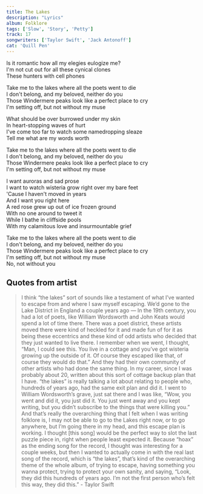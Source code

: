 ```yaml
---
title: The Lakes
description: "Lyrics"
album: Folklore
tags: ['Slow', 'Story', 'Petty']
track: 17
songwriters: ['Taylor Swift', 'Jack Antonoff']
cat: 'Quill Pen'
---
```

<p className="verse-one">
Is it romantic how all my elegies eulogize me? <br />
I'm not cut out for all these cynical clones <br />
These hunters with cell phones <br />
</p>
<p className="chorus">
Take me to the lakes where all the poets went to die <br />
I don't belong, and my beloved, neither do you <br />
Those Windermere peaks look like a perfect place to cry <br />
I'm setting off, but not without my muse <br />
</p>
<p className="verse-two">
What should be over burrowed under my skin <br />
In heart-stopping waves of hurt <br />
I've come too far to watch some namedropping sleaze <br />
Tell me what are my words worth <br />
</p>
<p className="chorus">
Take me to the lakes where all the poets went to die <br />
I don't belong, and my beloved, neither do you <br />
Those Windermere peaks look like a perfect place to cry <br />
I'm setting off, but not without my muse <br />
</p>
<p className="bridge">
I want auroras and sad prose <br />
I want to watch wisteria grow right over my bare feet <br />
'Cause I haven't moved in years <br />
And I want you right here <br />
A red rose grew up out of ice frozen ground <br />
With no one around to tweet it <br />
While I bathe in cliffside pools <br />
With my calamitous love and insurmountable grief <br />
</p>
<p className="chorus">
Take me to the lakes where all the poets went to die <br />
I don't belong, and my beloved, neither do you <br />
Those Windermere peaks look like a perfect place to cry <br />
I'm setting off, but not without my muse <br />
No, not without you <br />
</p>


## Quotes from artist

<blockquote>
I think “the lakes” sort of sounds like a testament of what I’ve wanted to escape from and where I saw myself escaping. We’d gone to the Lake District in England a couple years ago — In the 19th century, you had a lot of poets, like William Wordsworth and John Keats would spend a lot of time there. There was a poet district, these artists moved there were kind of heckled for it and made fun of for it as being these eccentrics and these kind of odd artists who decided that they just wanted to live there. I remember when we went, I thought, “Man, I could see this. You live in a cottage and you’ve got wisteria growing up the outside of it. Of course they escaped like that, of course they would do that.” And they had their own community of other artists who had done the same thing. In my career, since I was probably about 20, written about this sort of cottage backup plan that I have. “the lakes” is really talking a lot about relating to people who, hundreds of years ago, had the same exit plan and did it. I went to William Wordsworth’s grave, just sat there and I was like, “Wow, you went and did it, you just did it. You just went away and you kept writing, but you didn’t subscribe to the things that were killing you.” And that’s really the overarching thing that I felt when I was writing folklore is, I may not be able to go to the Lakes right now, or to go anywhere, but I’m going there in my head, and this escape plan is working. I thought [this song] would be the perfect way to slot the last puzzle piece in, right when people least expected it. Because “hoax” as the ending song for the record, I thought was interesting for a couple weeks, but then I wanted to actually come in with the real last song of the record, which is “the lakes”, that’s kind of the overarching theme of the whole album, of trying to escape, having something you wanna protect, trying to protect your own sanity, and saying, “Look, they did this hundreds of years ago. I’m not the first person who’s felt this way, they did this.” - Taylor Swift
</blockquote>
